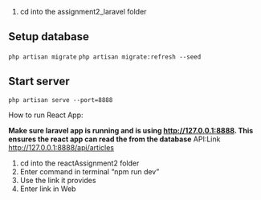 1. cd into the assignment2_laravel folder
## Setup database
`php artisan migrate`
`php artisan migrate:refresh --seed`

## Start server
`php artisan serve --port=8888`





How to run React App:

**Make sure laravel app is running and is using http://127.0.0.1:8888.
This ensures the react app can read the from the database**
API:Link http://127.0.0.1:8888/api/articles

1. cd into the reactAssignment2 folder
2. Enter command in terminal “npm run dev”
3. Use the link it provides
4. Enter link in Web
